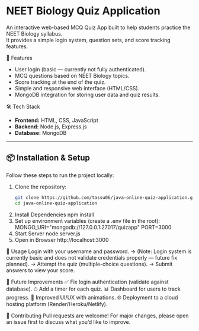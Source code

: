 # NEET Biology Quiz Application

An interactive web-based MCQ Quiz App built to help students practice the NEET Biology syllabus.  
It provides a simple login system, question sets, and score tracking features.  

 🚀 Features
- User login (basic — currently not fully authenticated).
- MCQ questions based on NEET Biology topics.
- Score tracking at the end of the quiz.
- Simple and responsive web interface (HTML/CSS).
- MongoDB integration for storing user data and quiz results.

 🛠️ Tech Stack
- **Frontend:** HTML, CSS, JavaScript  
- **Backend:** Node.js, Express.js  
- **Database:** MongoDB  

---

## 📦 Installation & Setup
Follow these steps to run the project locally:

1. Clone the repository:
   ```bash
   git clone https://github.com/tassu06/java-online-quiz-application.git
   cd java-online-quiz-application
2. Install Dependencies
   npm install
3. Set up environment variables (create a .env file in the root):
   MONGO_URI="mongodb://127.0.0.1:27017/quizapp"
   PORT=3000
4. Start Server
   node server.js
5. Open in Browser
   http://localhost:3000
   
📖 Usage
Login with your username and password.
-> (Note: Login system is currently basic and does not validate credentials properly — future fix planned).
-> Attempt the quiz (multiple-choice questions).
-> Submit answers to view your score.

🚧 Future Improvements
✅ Fix login authentication (validate against database).
⏱ Add a timer for each quiz.
📊 Dashboard for users to track progress.
🎨 Improved UI/UX with animations.
🌐 Deployment to a cloud hosting platform (Render/Heroku/Netlify).

🤝 Contributing
Pull requests are welcome! For major changes, please open an issue first to discuss what you’d like to improve.
   
   


   
